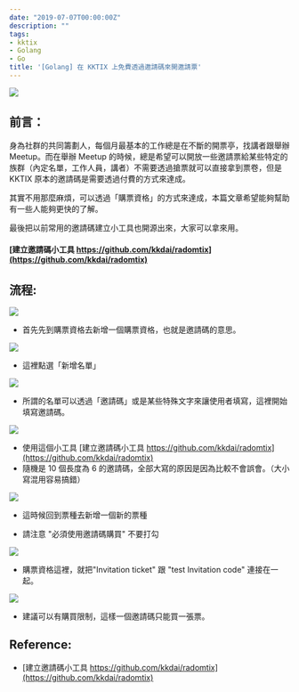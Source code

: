 ```yaml
---
date: "2019-07-07T00:00:00Z"
description: ""
tags:
- kktix
- Golang
- Go
title: '[Golang] 在 KKTIX 上免費透過邀請碼來開邀請票'
---
```




![](../images/2019/ticket8.jpg)

## 前言：

身為社群的共同籌劃人，每個月最基本的工作總是在不斷的開票亭，找講者跟舉辦 Meetup。而在舉辦 Meetup 的時候，總是希望可以開放一些邀請票給某些特定的族群（內定名單，工作人員，講者）不需要透過搶票就可以直接拿到票卷，但是 KKTIX 原本的邀請碼是需要透過付費的方式來達成。

其實不用那麼麻煩，可以透過「購票資格」的方式來達成，本篇文章希望能夠幫助有一些人能夠更快的了解。

最後把以前常用的邀請碼建立小工具也開源出來，大家可以拿來用。 

#### [建立邀請碼小工具 https://github.com/kkdai/radomtix](https://github.com/kkdai/radomtix) 



## 流程:



![](../images/2019/ticket1.jpg)

- 首先先到購票資格去新增一個購票資格，也就是邀請碼的意思。



![](../images/2019/ticket2.jpg)

- 這裡點選「新增名單」



![](../images/2019/ticket3.jpg)

- 所謂的名單可以透過「邀請碼」或是某些特殊文字來讓使用者填寫，這裡開始填寫邀請碼。



![](../images/2019/ticket4.jpg)

- 使用這個小工具 [建立邀請碼小工具 https://github.com/kkdai/radomtix](https://github.com/kkdai/radomtix)
- 隨機是 10 個長度為 6 的邀請碼，全部大寫的原因是因為比較不會誤會。（大小寫混用容易搞錯）



![](../images/2019/ticket5.jpg)

- 這時候回到票種去新增一個新的票種

- 請注意 "必須使用邀請碼購買" 不要打勾

  

![](../images/2019/ticket6.jpg)

- 購票資格這裡，就把"Invitation ticket" 跟 "test Invitation code" 連接在一起。

![](../images/2019/ticket7.jpg)

- 建議可以有購買限制，這樣一個邀請碼只能買一張票。





## **Reference:**

- [建立邀請碼小工具 https://github.com/kkdai/radomtix](https://github.com/kkdai/radomtix)